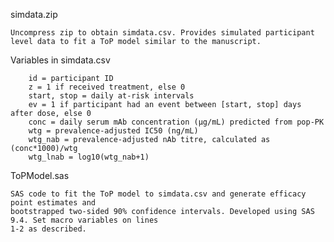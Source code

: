 simdata.zip

	Uncompress zip to obtain simdata.csv. Provides simulated participant level data to fit a ToP model similar to the manuscript.

Variables in simdata.csv

		id = participant ID
		z = 1 if received treatment, else 0
		start, stop = daily at-risk intervals
		ev = 1 if participant had an event between [start, stop] days after dose, else 0
		conc = daily serum mAb concentration (μg/mL) predicted from pop-PK
		wtg = prevalence-adjusted IC50 (ng/mL)
		wtg_nab = prevalence-adjusted nAb titre, calculated as (conc*1000)/wtg
		wtg_lnab = log10(wtg_nab+1)

ToPModel.sas

	SAS code to fit the ToP model to simdata.csv and generate efficacy point estimates and
	bootstrapped two-sided 90% confidence intervals. Developed using SAS 9.4. Set macro variables on lines
	1-2 as described.

	
